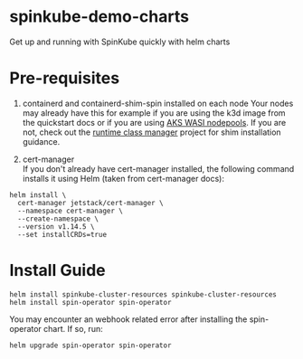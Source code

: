 # spinkube-demo-charts
Get up and running with SpinKube quickly with helm charts

# Pre-requisites

1. containerd and containerd-shim-spin installed on each node
Your nodes may already have this for example if you are using the k3d image from the quickstart docs or if you are using [AKS WASI nodepools](https://learn.microsoft.com/en-us/azure/aks/use-wasi-node-pools). If you are not, check out the [runtime class manager](https://github.com/spinkube/runtime-class-manager) project for shim installation guidance.

2. cert-manager   
If you don't already have cert-manager installed, the following command installs it using Helm (taken from cert-manager docs):
```console
helm install \
  cert-manager jetstack/cert-manager \
  --namespace cert-manager \
  --create-namespace \
  --version v1.14.5 \
  --set installCRDs=true
```

# Install Guide

```console
helm install spinkube-cluster-resources spinkube-cluster-resources
helm install spin-operator spin-operator
```

You may encounter an webhook related error after installing the spin-operator chart. If so, run:

```console
helm upgrade spin-operator spin-operator
```
